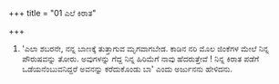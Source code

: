 +++
title = "01 ಎಲೆ ಕಿರಾತ"

+++
1. 'ಎಲಾ ಶಬರನೇ, ನನ್ನ ಬಾಣಕ್ಕೆ ತುತ್ತಾಗುವ ಮೃಗವಾಗಬೇಡ. ಕಾಡಿನ ನರಿ ಮೊಲ ಜಿಂಕೆಗಳ ಮೇಲೆ ನಿನ್ನ ಪೌರುಷವನ್ನು ತೋರು. ಅವುಗಳನ್ನು ಗೆದ್ದ ನಿನ್ನ ಹಿರಿಮೆಗೆ ನಾವು ಹೆದರುತ್ತೇವೆ ! ನಿನ್ನ ಕಿರಾತ ಪಡೆಗೆ ಒಡೆಯನೆಂಬುವನಿದ್ದರೆ ಅವನನ್ನು ಕರೆದುಕೊಂಡು ಬಾ' ಎಂದು  ಅರ್ಜುನನು ಹೇಳಿದನು.